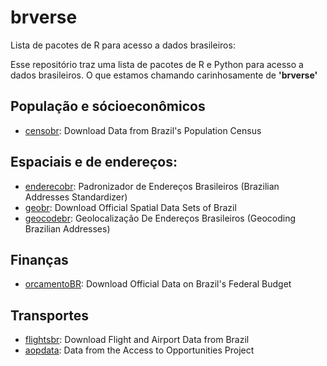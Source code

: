 # brverse

Lista de pacotes de R para acesso a dados brasileiros: 

Esse repositório traz uma lista de pacotes de R e Python para acesso a dados brasileiros. O que estamos chamando carinhosamente de **'brverse'**

## População e sócioeconômicos

- [censobr]([url](https://ipeagit.github.io/censobr)): Download Data from Brazil's Population Census

## Espaciais e de endereços:

- [enderecobr]([url](https://ipeagit.github.io/enderecobr)): Padronizador de Endereços Brasileiros (Brazilian Addresses Standardizer)
- [geobr]([url](https://ipeagit.github.io/geobr)): Download Official Spatial Data Sets of Brazil
- [geocodebr]([url](https://ipeagit.github.io/geocodebr)): Geolocalização De Endereços Brasileiros (Geocoding Brazilian Addresses)


## Finanças

- [orcamentoBR]([url](https://CRAN.R-project.org/package=orcamentoBR)): Download Official Data on Brazil's Federal Budget


## Transportes

- [flightsbr]([url](https://ipeagit.github.io/flightsbr)): Download Flight and Airport Data from Brazil
- [aopdata]([url](https://ipeagit.github.io/aopdata)): Data from the Access to Opportunities Project

